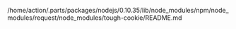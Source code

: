 /home/action/.parts/packages/nodejs/0.10.35/lib/node_modules/npm/node_modules/request/node_modules/tough-cookie/README.md